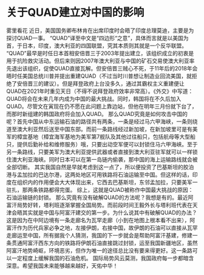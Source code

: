 # 关于QUAD建立对中国的影响
雾里看花
近日，美国国务卿布林肯在出席印度时会晤了印度总理莫迪，主要是为探讨QUAD一事。
“QUAD”译至中文是“四边形“之意”，具体而言就是以美国为首，于日本，印度，澳大利亚的四国联盟，究其本质则其就是一个反华联盟。
“QUAD”最早是时任日本首相安倍晋三于2003年提出建立，该组织成立的初衷是用于抗险救灾活动。但后来则因2007年澳大利亚与中国的矿石交易使澳大利亚率先退出该组织，促使QUAD直接瓦解。但安倍晋三贼心不死，于11年后的2018年会晤时任美国总统川普并提出重建QUAD（不过当时川普想让制造业回流美国，就拒绝了安倍晋三的建议）。但是拜登政府上台没多久，通过其霸权主义重建便让QUAD在2021年时重见天日（不得不说拜登政府效率非常高）。《外交》中写道：QUAD将会在未来几年内成为中国的最大挑战。同时，韩国将在不久后加入QUAD。尽管文在寅现在仍不愿在此问题上靠边站，但他在明年三月份就下台了，而那时新组建的韩国政府将会加入QUAD。
那么QUAD究竟是如何攻击中国的呢？首先中国从中东运输石油的路径共有两条，一条是经过马六甲海峡，一条则绕道至澳大利亚然后送至中国东部。而前一条路线经过新加坡，在新加坡里可是有美军的樟宜基地（樟宜海军基地为美军第7舰队及其他过往船只，包括航母等大型船只，提供后勤补给和维修服务）哦，只要出动空军便可以封锁住马六甲海峡。至于另一条路线，只要美军为澳大利亚提供武器或者直接到澳大利亚驻军就可以一样锁住澳大利亚海峡。同时日本可以在第一岛链内偷袭，那中国的海上运输路线就会被全部切断。
其实我国自然是早就考虑到这一点了，所以便投资了巴基斯坦的胶泊港与孟加拉的巴达尔港，这两处地区可用铁路将石油运输至中国。但这样的话，印度在组织内的作用便会大大体现出来，它西去巴基斯坦，东邻孟加拉，只要美军一驻扎，那两条铁路都得完蛋。
综上，这就是QUAD被称作中国最大挑战的原因：石油运输链的封锁。
那么究竟有没有破解QUAD的方法呢？我想是有的。最近阿富汗局势好转，塔利班逐渐掌握全国局势。而前段时间王毅外长与塔利班代表在天津会晤其实就是中国与阿富汗建交的第一步。为什么说其中有破解QUAD的办法？这是因为在中阿边境有一条走廊名为瓦罕走廊（小到在地图上根本看不出来），阿富汗作为历代兵家必争之地，左接伊朗，右接中国，故伊朗的石油可以直接从瓦罕走廊运至中国，所有据我个人猜测，我国的下一步就会是帮助阿富汗基建，修建一条贯通阿富汗西东方向的铁路将伊朗石油直接跳过封锁，运至我国新疆地区，虽然阿富汗地势崎岖，环境恶劣，但作为唯一的途径总比没有要来得更好。这一条路可以一定程度上缓解我国的石油危机。
国际局势风云莫测，我国政府每一步都暗含深意。希望我国未来能够越来越好，天佑中华！ 
